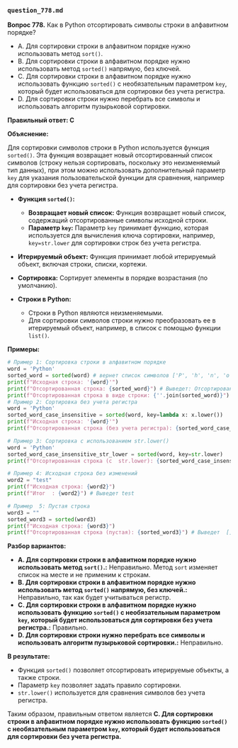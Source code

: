### `question_778.md`

**Вопрос 778.** Как в Python отсортировать символы строки в алфавитном порядке?

-   A.  Для сортировки строки в алфавитном порядке нужно использовать метод `sort()`.
-   B.  Для сортировки строки в алфавитном порядке нужно использовать метод `sorted()` напрямую, без ключей.
-  C.  Для сортировки строки в алфавитном порядке нужно использовать функцию `sorted()` с необязательным параметром `key`, который будет использоваться для сортировки без учета регистра.
-   D.  Для сортировки строки нужно перебрать все символы и использовать  алгоритм пузырьковой сортировки.

**Правильный ответ: C**

**Объяснение:**

Для сортировки символов строки в Python используется функция `sorted()`. Эта функция возвращает новый отсортированный список символов (строку нельзя сортировать, поскольку это неизменяемый тип данных), при этом можно использовать дополнительный параметр `key` для  указания пользовательской функции для сравнения, например для сортировки без учета регистра.

*   **Функция `sorted()`:**
    *   **Возвращает новый список:** Функция возвращает новый список, содержащий  отсортированные символы исходной строки.
    *  **Параметр `key`:** Параметр `key` принимает функцию, которая используется для вычисления ключа сортировки, например, `key=str.lower` для сортировки  строк без учета регистра.
   *    **Итерируемый объект:**  Функция принимает любой итерируемый объект, включая  строки, списки, кортежи.
   *    **Сортировка:** Сортирует элементы  в порядке возрастания (по умолчанию).

*  **Строки в Python:**
     *  Строки  в Python являются  неизменяемыми.
    *  Для  сортировки символов строки  нужно  преобразовать ее в итерируемый объект, например,  в список с помощью функции `list()`.

**Примеры:**

```python
# Пример 1: Сортировка строки в алфавитном порядке
word = 'Python'
sorted_word = sorted(word) # вернет список символов ['P', 'h', 'n', 'o', 't', 'y']
print(f"Исходная строка: '{word}'")
print(f"Отсортированная строка: {sorted_word}") # Выведет: Отсортированная строка: ['P', 'h', 'n', 'o', 't', 'y']
print(f"Отсортированная строка в виде строки: {''.join(sorted_word)}") # Выведет:  Отсортированная строка в виде строки:  'Phnoty'
# Пример 2: Сортировка без учета регистра
word = 'Python'
sorted_word_case_insensitive = sorted(word, key=lambda x: x.lower())
print(f"Исходная строка: '{word}'")
print(f"Отсортированная строка (без учета регистра): {sorted_word_case_insensitive}")  # Выведет: Отсортированная строка (без учета регистра): ['h', 'n', 'o', 'P', 't', 'y']

# Пример 3: Сортировка с использованием str.lower()
word = 'Python'
sorted_word_case_insensitive_str_lower = sorted(word, key=str.lower)
print(f"Отсортированная строка (с  str.lower): {sorted_word_case_insensitive_str_lower}") #  Выведет ['h', 'n', 'o', 'P', 't', 'y']

# Пример 4: Исходная строка без изменений
word2 = "test"
print(f"Исходная строка: {word2}")
print(f"Итог  : {word2}") # Выведет test

# Пример  5: Пустая строка
word3 = ""
sorted_word3 = sorted(word3)
print(f"Исходная строка: {word3}")
print(f"Отсортированная строка (пустая): {sorted_word3}") # Выведет  []
```

**Разбор вариантов:**
*   **A. Для сортировки строки в алфавитном порядке нужно использовать метод `sort()`.:** Неправильно. Метод  `sort` изменяет список на месте и  не применим к строкам.
*  **B. Для сортировки строки в алфавитном порядке нужно использовать метод `sorted()` напрямую, без ключей.:** Неправильно, так как  будет учитываться регистр.
*   **C. Для сортировки строки в алфавитном порядке нужно использовать функцию `sorted()` с необязательным параметром `key`, который будет использоваться для сортировки без учета регистра.:** Правильно.
*  **D. Для сортировки строки нужно перебрать все символы и использовать  алгоритм пузырьковой сортировки.:** Неправильно.

**В результате:**
*  Функция  `sorted()`  позволяет  отсортировать  итерируемые объекты, а также строки.
*   Параметр `key`  позволяет задать  правило сортировки.
*   `str.lower()`  используется для сравнения символов без учета регистра.

Таким образом, правильным ответом является **C. Для сортировки строки в алфавитном порядке нужно использовать функцию `sorted()` с необязательным параметром `key`, который будет использоваться для сортировки без учета регистра.**
